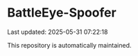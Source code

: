 # BattleEye-Spoofer

Last updated: 2025-05-31 07:22:18

This repository is automatically maintained.
